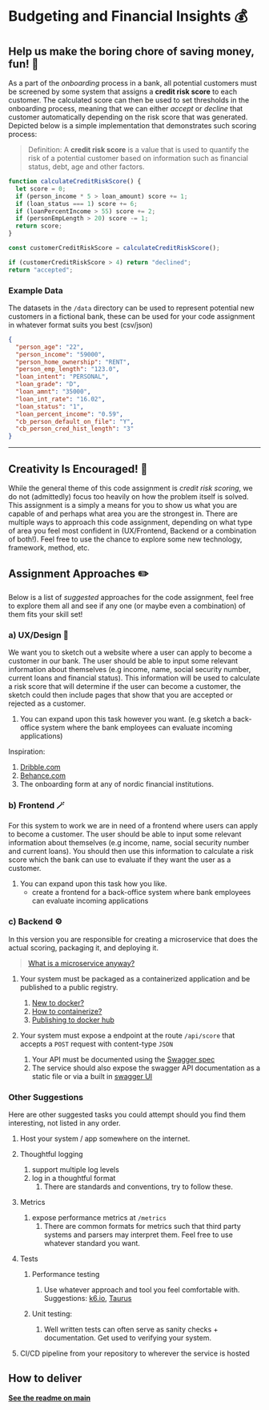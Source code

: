 # Budgeting and Financial Insights 💰

## Help us make the boring chore of saving money, fun! 💸

As a part of the _onboarding_ process in a bank, all potential customers must be screened by some system that assigns a **credit risk score** to each customer. The calculated score can then be used to set thresholds in the onboarding process, meaning that we can either _accept_ or _decline_ that customer automatically depending on the risk score that was generated. Depicted below is a simple implementation that demonstrates such scoring process:

> Definition: A **credit risk score** is a value that is used to quantify the risk of a potential customer based on information such as financial status, debt, age and other factors.

```javascript
function calculateCreditRiskScore() {
  let score = 0;
  if (person_income * 5 > loan_amount) score += 1;
  if (loan_status === 1) score += 6;
  if (loanPercentIncome > 55) score += 2;
  if (personEmpLength > 20) score -= 1;
  return score;
}

const customerCreditRiskScore = calculateCreditRiskScore();

if (customerCreditRiskScore > 4) return "declined";
return "accepted";
```

### Example Data

The datasets in the `/data` directory can be used to represent potential new customers in a fictional bank, these can be used for your code assignment in whatever format suits you best (csv/json)

```json
{
  "person_age": "22",
  "person_income": "59000",
  "person_home_ownership": "RENT",
  "person_emp_length": "123.0",
  "loan_intent": "PERSONAL",
  "loan_grade": "D",
  "loan_amnt": "35000",
  "loan_int_rate": "16.02",
  "loan_status": "1",
  "loan_percent_income": "0.59",
  "cb_person_default_on_file": "Y",
  "cb_person_cred_hist_length": "3"
}
```

---

## Creativity Is Encouraged! 🌟

While the general theme of this code assignment is _credit risk scoring_, we do not (admittedly) focus too heavily on how the problem itself is solved. This assignment is a simply a means for you to show us what you are capable of and perhaps what area you are the strongest in. There are multiple ways to approach this code assignment, depending on what type of area you feel most confident in (UX/Frontend, Backend or a combination of both!). Feel free to use the chance to explore some new technology, framework, method, etc.

## Assignment Approaches ✏️

Below is a list of _suggested_ approaches for the code assignment, feel free to explore them all and see if any one (or maybe even a combination) of them fits your skill set!

### a) UX/Design 🎨

We want you to sketch out a website where a user can apply to become a customer in our bank. The user should be able to input some relevant information about themselves (e.g income, name, social security number, current loans and financial status).
This information will be used to calculate a risk score that will determine if the user can become a customer, the sketch could then include pages that show that you are accepted or rejected as a customer.

1. You can expand upon this task however you want. (e.g sketch a back-office system where the bank employees can evaluate incoming applications)

Inspiration:

1. [Dribble.com](https://dribbble.com/search/customer-onboarding-finance)
2. [Behance.com](https://www.behance.net/?tracking_source=typeahead_search_direct&search=know+your+customer)
3. The onboarding form at any of nordic financial institutions.

### b) Frontend 🪄

For this system to work we are in need of a frontend where users can apply to become a customer. The user should be able to input some relevant information about themselves (e.g income, name, social security number and current loans). You should then use this information to calculate a risk score which the bank can use to evaluate if they want the user as a customer.

1. You can expand upon this task how you like.
   - create a frontend for a back-office system where bank employees can evaluate incoming applications

### c) Backend ⚙️

In this version you are responsible for creating a microservice that does the actual scoring, packaging it, and deploying it.

> [What is a microservice anyway?](https://www.youtube.com/watch?v=j3XufmvEMiM)

1. Your system must be packaged as a containerized application and be published to a public registry.

   1. [New to docker?](https://www.youtube.com/watch?v=Gjnup-PuquQ)
   2. [How to containerize?](https://www.youtube.com/watch?v=gAkwW2tuIqE)
   3. [Publishing to docker hub](https://docs.docker.com/docker-hub/)

2. Your system must expose a endpoint at the route `/api/score` that accepts a `POST` request with content-type `JSON`
   1. Your API must be documented using the [Swagger spec](https://swagger.io/specification/)
   2. The service should also expose the swagger API documentation as a static file or via a built in [swagger UI](https://github.com/swagger-api/swagger-ui)

### Other Suggestions

Here are other suggested tasks you could attempt should you find them interesting, not listed in any order.

1. Host your system / app somewhere on the internet.

2. Thoughtful logging

   1. support multiple log levels
   2. log in a thoughtful format
      1. There are standards and conventions, try to follow these.

3. Metrics

   1. expose performance metrics at `/metrics`
      1. There are common formats for metrics such that third party systems and parsers may interpret them. Feel free to use whatever standard you want.

4. Tests

   1. Performance testing

      1. Use whatever approach and tool you feel comfortable with.
         Suggestions: [k6.io](https://k6.io/), [Taurus](https://gettaurus.org/)

   2. Unit testing:
      1. Well written tests can often serve as sanity checks + documentation. Get used to verifying your system.

5. CI/CD pipeline from your repository to wherever the service is hosted

## How to deliver

[**See the readme on main**](https://github.com/stacc/stacc-challenge-public/blob/main/readme.md)
